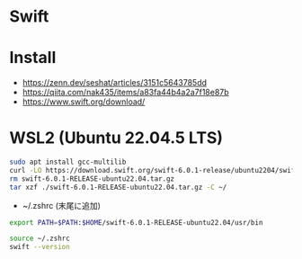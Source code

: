 # Swift
# Install
- https://zenn.dev/seshat/articles/3151c5643785dd
- https://qiita.com/nak435/items/a83fa44b4a2a7f18e87b
- https://www.swift.org/download/
# WSL2 (Ubuntu 22.04.5 LTS)
```zsh
sudo apt install gcc-multilib
curl -LO https://download.swift.org/swift-6.0.1-release/ubuntu2204/swift-6.0.1-RELEASE/swift-6.0.1-RELEASE-ubuntu22.04.tar.gz
rm swift-6.0.1-RELEASE-ubuntu22.04.tar.gz
tar xzf ./swift-6.0.1-RELEASE-ubuntu22.04.tar.gz -C ~/
```

- ~/.zshrc (末尾に追加)
```zsh
export PATH=$PATH:$HOME/swift-6.0.1-RELEASE-ubuntu22.04/usr/bin
```

```zsh
source ~/.zshrc
swift --version
```


